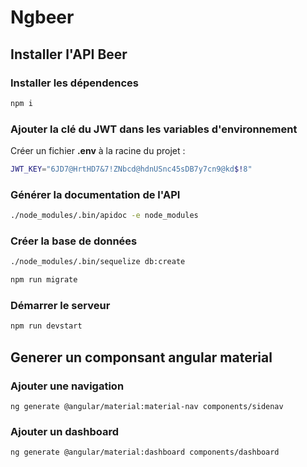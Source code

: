 # Ngbeer

## Installer l'API Beer

### Installer les dépendences

```sh
npm i
```

### Ajouter la clé du JWT dans les variables d'environnement

Créer un fichier **.env** à la racine du projet :

```sh
JWT_KEY="6JD7@HrtHD7&7!ZNbcd@hdnUSnc45sDB7y7cn9@kd$!8"
```

### Générer la documentation de l'API

```sh
./node_modules/.bin/apidoc -e node_modules
```

### Créer la base de données

```sh
./node_modules/.bin/sequelize db:create
```

```sh
npm run migrate
```

### Démarrer le serveur

```sh
npm run devstart
```

## Generer un componsant angular material

### Ajouter une navigation
```
ng generate @angular/material:material-nav components/sidenav
```

### Ajouter un dashboard

```
ng generate @angular/material:dashboard components/dashboard
```
